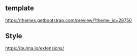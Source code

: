 ## template

https://themes.getbootstrap.com/preview/?theme_id=28750

## Style

https://bulma.io/extensions/